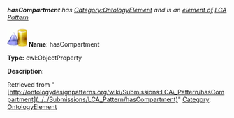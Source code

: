 ___hasCompartment__ has [Category:OntologyElement](../../Category/OntologyElement "Category:OntologyElement") and is an [element of](../../Property/ElementOf "Property:ElementOf") [LCA Pattern](../../Submissions/LCA_Pattern "Submissions:LCA Pattern")_


  




[![ObjectProperty](../../images/thumb/c/c3/ObjectProperty.gif/45px-ObjectProperty.gif)](../../Image/ObjectProperty.gif "ObjectProperty")
__Name__: hasCompartment 


__Type:__ owl:ObjectProperty 


__Description__: 





Retrieved from "[http://ontologydesignpatterns.org/wiki/Submissions:LCA\_Pattern/hasCompartment](../../Submissions/LCA_Pattern/hasCompartment)"
 [Category](http://ontologydesignpatterns.org/wiki/Special:Categories "Special:Categories"): [OntologyElement](../../Category/OntologyElement "Category:OntologyElement")